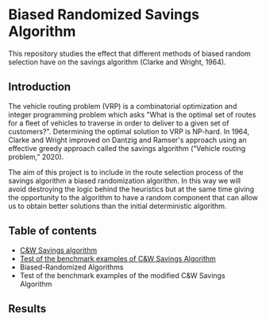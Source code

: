 # Biased Randomized Savings Algorithm
This repository studies the effect that different methods of biased random selection have on the savings algorithm (Clarke and Wright, 1964).

## Introduction

The vehicle routing problem (VRP) is a combinatorial optimization and integer programming problem which asks "What is the optimal set of routes for a fleet of vehicles to traverse in order to deliver to a given set of customers?". Determining the optimal solution to VRP is NP-hard. In 1964, Clarke and Wright improved on Dantzig and Ramser's approach using an effective greedy approach called the savings algorithm (“Vehicle routing problem,” 2020).

The aim of this project is to include in the route selection process of the savings algorithm a biased randomization algorithm. In this way we will avoid destroying the logic behind the heuristics but at the same time giving the opportunity to the algorithm to have a random component that can allow us to obtain better solutions than the initial deterministic algorithm.

## Table of contents
* [C&W Savings algorithm](https://github.com/glezmartin/Biased-Randomized-Savings-Algorithm/blob/main/project_code/savings.py)
* [Test of the benchmark examples of C&W Savings Algorithm](https://github.com/glezmartin/Biased-Randomized-Savings-Algorithm/blob/main/project_code/c%26w_benchmark.ipynb)
* Biased-Randomized Algorithms
* Test of the benchmark examples of the modified C&W Savings Algorithm

## Results

